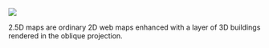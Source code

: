 ![](https://raw.githubusercontent.com/wiki/vvoovv/blender-2.5dmaps/images/map.png)

2.5D maps are ordinary 2D web maps enhanced with a layer of 3D buildings rendered in the oblique projection.

